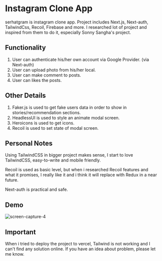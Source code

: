 # Instagram Clone App

serhatgram is instagram clone app. Project includes Next.js, Next-auth, TailwindCss, Recoil, Firebase and more. I researched lot of project and inspired from them to do it, especially Sonny Sangha's project.  

## Functionality

1) User can authenticate his/her own account via Google Provider. (via Next-auth)
2) User can upload photo from his/her local.
3) User can make comment to posts.
4) User can likes the posts.


## Other Details

1) Faker.js is used to get fake users data in order to show in stories/recommendation sections.
2) HeadlessUI is used to style an animate modal screen.
3) Heroicons is used to get icons.
4) Recoil is used to set state of modal screen.


## Personal Notes

Using TailwindCSS in bigger project makes sense, I start to love TailwindCSS, easy-to-write and mobile friendly.

Recoil is used as basic level, but when i researched Recoil features and what it promises, I really like it and i think it will replace with Redux in a near future.

Next-auth is practical and safe.

## Demo

![screen-capture-_4_](https://user-images.githubusercontent.com/97702796/163821425-dc773410-d4f0-45f6-b75f-9e261debd6e1.gif)

## Important

When i tried to deploy the project to vercel, Tailwind is not working and I can't find any solution online. If you have an idea about problem, please let me know.

